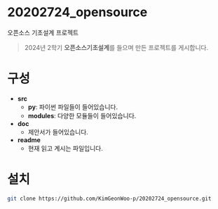 # 20202724_opensource
오픈소스 기초설계 프로젝트
> 2024년 2학기 **오픈소스기초설계**를 들으며 만든 프로젝트를 게시합니다.

# 구성
- **src**
	- **py**: 파이썬 파일들이 들어있습니다.
	- **modules**: 다양한 모듈들이 들어있습니다.
- **doc**
	- 제안서가 들어있습니다.
- **readme**
	- 현재 읽고 계시는 파일입니다.

# 설치

```bash
git clone https://github.com/KimGeonWoo-p/20202724_opensource.git

